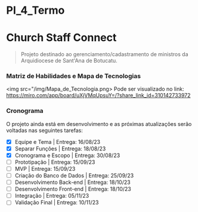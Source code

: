 # PI_4_Termo
# Church Staff Connect

> Projeto destinado ao gerenciamento/cadastramento de ministros da Arquidiocese de Sant'Ana de Botucatu.

### Matriz de Habilidades e Mapa de Tecnologias
<img src="/img/Mapa_de_Tecnologia.png>
Pode ser visualizado no link: <https://miro.com/app/board/uXjVMqUpsuY=/?share_link_id=310142733972>

### Cronograma

O projeto ainda está em desenvolvimento e as próximas atualizações serão voltadas nas seguintes tarefas:

- [x] Equipe e Tema | Entrega: 16/08/23
- [x] Separar Funções | Entrega: 18/08/23 
- [x] Cronograma e Escopo | Entrega: 30/08/23
- [ ] Prototipação | Entrega: 15/09/23
- [ ] MVP | Entrega: 15/09/23
- [ ] Criação do Banco de Dados | Entrega: 25/09/23
- [ ] Desenvolvimento Back-end | Entrega: 18/10/23
- [ ] Desenvolvimento Front-end | Entrega: 18/10/23
- [ ] Integração | Entrega: 05/11/23
- [ ] Validação Final | Entrega: 10/11/23
